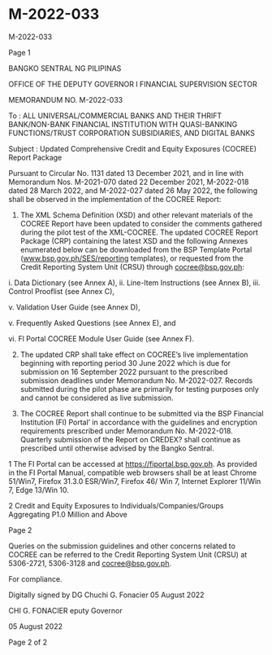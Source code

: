 # M-2022-033

M-2022-033

Page 1

BANGKO SENTRAL NG PILIPINAS

OFFICE OF THE DEPUTY GOVERNOR I FINANCIAL SUPERVISION SECTOR

MEMORANDUM NO. M-2022-033

To : ALL UNIVERSAL/COMMERCIAL BANKS AND THEIR THRIFT BANK/NON-BANK FINANCIAL INSTITUTION WITH QUASI-BANKING FUNCTIONS/TRUST CORPORATION SUBSIDIARIES, AND DIGITAL BANKS

Subject : Updated Comprehensive Credit and Equity Exposures (COCREE) Report Package

Pursuant to Circular No. 1131 dated 13 December 2021, and in line with Memorandum Nos. M-2021-070 dated 22 December 2021, M-2022-018 dated 28 March 2022, and M-2022-027 dated 26 May 2022, the following shall be observed in the implementation of the COCREE Report:

1) The XML Schema Definition (XSD) and other relevant materials of the COCREE Report have been updated to consider the comments gathered during the pilot test of the XML-COCREE. The updated COCREE Report Package (CRP) containing the latest XSD and the following Annexes enumerated below can be downloaded from the BSP Template Portal (www.bsp.gov.ph/SES/reporting templates), or requested from the Credit Reporting System Unit (CRSU) through cocree@bsp.gov.ph:

i. Data Dictionary (see Annex A), ii. Line-ltem Instructions (see Annex B), iii. Control Prooflist (see Annex C),

v. Validation User Guide (see Annex D),

v. Frequently Asked Questions (see Annex E), and

vi. Fl Portal COCREE Module User Guide (see Annex F).

2) The updated CRP shall take effect on COCREE’s live implementation beginning with reporting period 30 June 2022 which is due for submission on 16 September 2022 pursuant to the prescribed submission deadlines under Memorandum No. M-2022-027. Records submitted during the pilot phase are primarily for testing purposes only and cannot be considered as live submission.

3) The COCREE Report shall continue to be submitted via the BSP Financial Institution (Fl) Portal’ in accordance with the guidelines and encryption requirements prescribed under Memorandum No. M-2022-018. Quarterly submission of the Report on CREDEX? shall continue as prescribed until otherwise advised by the Bangko Sentral.

1 The FI Portal can be accessed at https://fiportal.bsp.gov.ph. As provided in the FI Portal Manual, compatible web browsers shall be at least Chrome 51/Win7, Firefox 31.3.0 ESR/Win7, Firefox 46/ Win 7, Internet Explorer 11/Win 7, Edge 13/Win 10.

2 Credit and Equity Exposures to Individuals/Companies/Groups Aggregating P1.0 Million and Above

Page 2

Queries on the submission guidelines and other concerns related to COCREE can be referred to the Credit Reporting System Unit (CRSU) at 5306-2721, 5306-3128 and cocree@bsp.gov.ph.

For compliance.

Digitally signed by DG Chuchi G. Fonacier 05 August 2022

CHI G. FONACIER eputy Governor

05 August 2022

Page 2 of 2